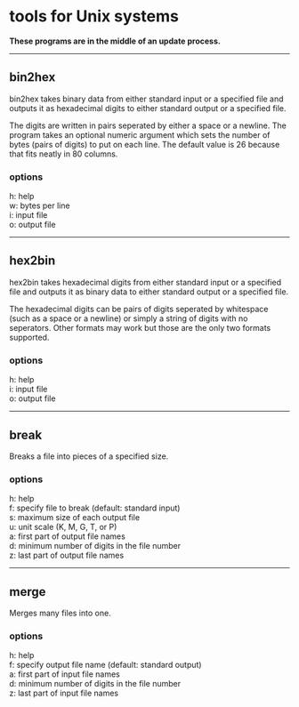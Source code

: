 # tools for Unix systems

**These programs are in the middle of an update process.**

_______

## bin2hex
bin2hex takes binary data from either standard input or a specified file and outputs it as hexadecimal digits to either standard output or a specified file.

The digits are written in pairs seperated by either a space or a newline. The program takes an optional numeric argument which sets the number of bytes (pairs of digits) to put on each line. The default value is 26 because that fits neatly in 80 columns.

### options
h: help  
w: bytes per line  
i: input file  
o: output file  

_______

## hex2bin
hex2bin takes hexadecimal digits from either standard input or a specified file and outputs it as binary data to either standard output or a specified file.

The hexadecimal digits can be pairs of digits seperated by whitespace (such as a space or a newline) or simply a string of digits with no seperators. Other formats may work but those are the only two formats supported.

### options
h: help  
i: input file  
o: output file  

_______

## break
Breaks a file into pieces of a specified size.

### options
h: help  
f: specify file to break (default: standard input)  
s: maximum size of each output file  
u: unit scale (K, M, G, T, or P)  
a: first part of output file names  
d: minimum number of digits in the file number  
z: last part of output file names  

_______

## merge
Merges many files into one.

### options
h: help  
f: specify output file name (default: standard output)  
a: first part of input file names  
d: minimum number of digits in the file number  
z: last part of input file names  
